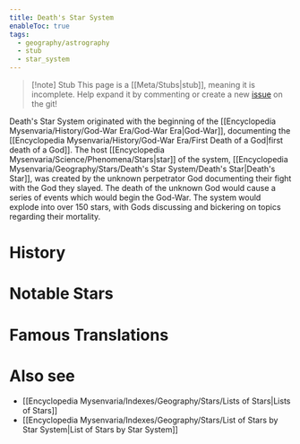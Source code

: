 ```yaml
---
title: Death's Star System
enableToc: true
tags:
  - geography/astrography
  - stub
  - star_system
---
```


> [!note] Stub
> This page is a [[Meta/Stubs|stub]], meaning it is incomplete. Help expand it by commenting or create a new [issue](https://github.com/RagtimeGal/quartz--encyclopedia-mysenvaria/issues/new/choose) on the git!

Death's Star System originated with the beginning of the [[Encyclopedia Mysenvaria/History/God-War Era/God-War Era|God-War]], documenting the [[Encyclopedia Mysenvaria/History/God-War Era/First Death of a God|first death of a God]]. The host [[Encyclopedia Mysenvaria/Science/Phenomena/Stars|star]] of the system, [[Encyclopedia Mysenvaria/Geography/Stars/Death's Star System/Death's Star|Death's Star]], was created by the unknown perpetrator God documenting their fight with the God they slayed. The death of the unknown God would cause a series of events which would begin the God-War. The system would explode into over 150 stars, with Gods discussing and bickering on topics regarding their mortality.
# History

# Notable Stars

# Famous Translations

# Also see
- [[Encyclopedia Mysenvaria/Indexes/Geography/Stars/Lists of Stars|Lists of Stars]]
- [[Encyclopedia Mysenvaria/Indexes/Geography/Stars/List of Stars by Star System|List of Stars by Star System]]
